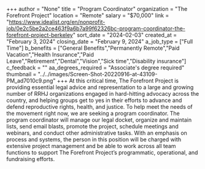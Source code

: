 +++
author = "None"
title = "Program Coordinator"
organization = "The Forefront Project"
location = "Remote"
salary = "$70,000"
link = "https://www.idealist.org/en/nonprofit-job/0e2c5be2a2ce463f9a6b7a99f62326bc-program-coordinator-the-forefront-project-berkeley"
sort_date = "2024-02-03"
created_at = "February 3, 2024"
closing_date = "February 9, 2024"
a_job_type = ["Full Time"]
b_benefits = ["General Benefits","Permanently Remote","Paid Vacation","Health Insurance","Paid Leave","Retirement","Dental","Vision","Sick time","Disability insurance"]
c_feedback = ""
aa_degrees_required = "Associate's degree required"
thumbnail = "../../images/Screen-Shot-20220916-at-43109-PM_ad7010c9.png"
+++
At this critical time, The Forefront Project is providing essential legal advice and representation to a large and growing number of RRHJ organizations engaged in hard-hitting advocacy across the country, and helping groups get to yes in their efforts to advance and defend reproductive rights, health, and justice. To help meet the needs of the movement right now, we are seeking a program coordinator. The program coordinator will manage our legal docket, organize and maintain lists, send email blasts, promote the project, schedule meetings and webinars, and conduct other administrative tasks. With an emphasis on process and systems, the person in this position will be charged with extensive project management and be able to work across all team functions to support The Forefront Project’s programmatic, operational, and fundraising efforts.